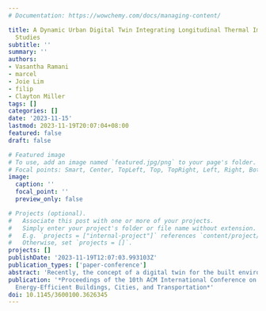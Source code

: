 ```yaml
---
# Documentation: https://wowchemy.com/docs/managing-content/

title: A Dynamic Urban Digital Twin Integrating Longitudinal Thermal Imagery for Microclimate
  Studies
subtitle: ''
summary: ''
authors:
- Vasantha Ramani
- marcel
- Joie Lim
- filip
- Clayton Miller
tags: []
categories: []
date: '2023-11-15'
lastmod: 2023-11-19T20:07:04+08:00
featured: false
draft: false

# Featured image
# To use, add an image named `featured.jpg/png` to your page's folder.
# Focal points: Smart, Center, TopLeft, Top, TopRight, Left, Right, BottomLeft, Bottom, BottomRight.
image:
  caption: ''
  focal_point: ''
  preview_only: false

# Projects (optional).
#   Associate this post with one or more of your projects.
#   Simply enter your project's folder or file name without extension.
#   E.g. `projects = ["internal-project"]` references `content/project/deep-learning/index.md`.
#   Otherwise, set `projects = []`.
projects: []
publishDate: '2023-11-19T12:07:03.993103Z'
publication_types: ['paper-conference']
abstract: 'Recently, the concept of a digital twin for the built environment has received significant attention due to its potential benefits to urban planners, engineers, and designers. The development of tools that aid in integrating real-world physical systems with digital capabilities is essential for advancing digital twin technology. In this work, we present one such digital twin tool that integrates the longitudinal thermal envelope data of buildings on the campus of the National University of Singapore with a virtual 3D model. Thermal images of the buildings were captured using a neighborhood-scale infrared observatory for a few months. The temperature profile of one of the buildings was extracted and mapped on the virtual 3D model. The digital twin model is developed in the deck.gl platform. This is one of the few studies on developing a dynamic digital twin incorporating temporally and spatially varying urban-scale 2D temperature envelope data with the virtual 3D model. The digital twin platform can study the microclimate and help urban planners identify the building elements contributing to the urban heat island (UHI) effect at the neighborhood scale.'
publication: '*Proceedings of the 10th ACM International Conference on Systems for
  Energy-Efficient Buildings, Cities, and Transportation*'
doi: 10.1145/3600100.3626345
---
```

